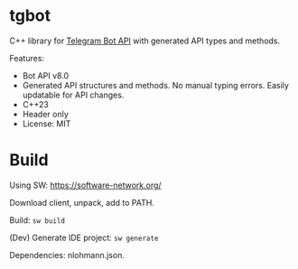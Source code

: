 # tgbot

C++ library for [Telegram Bot API](https://core.telegram.org/bots/api) with generated API types and methods.

Features:

* Bot API v8.0
* Generated API structures and methods. No manual typing errors. Easily updatable for API changes.
* C++23
* Header only
* License: MIT

# Build

Using SW: https://software-network.org/

Download client, unpack, add to PATH.

Build: `sw build`

(Dev) Generate IDE project: `sw generate`

Dependencies: nlohmann.json.

